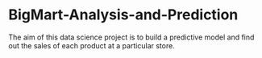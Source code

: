 # BigMart-Analysis-and-Prediction

The aim of this data science project is to build a predictive model and find out the sales of each product at a particular store.
